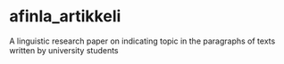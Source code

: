 # afinla_artikkeli
A linguistic research paper on indicating topic in the paragraphs of texts written by university students
